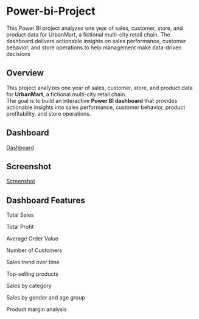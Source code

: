 # Power-bi-Project
This Power BI project analyzes one year of sales, customer, store, and product data for UrbanMart, a fictional multi-city retail chain. The dashboard delivers actionable insights on sales performance, customer behavior, and store operations to help management make data-driven decisions

## Overview
This project analyzes one year of sales, customer, store, and product data for **UrbanMart**, a fictional multi-city retail chain.  
The goal is to build an interactive **Power BI dashboard** that provides actionable insights into sales performance, customer behavior, product profitability, and store operations.

## Dashboard
<a href ="https://github.com/Siddaling1/Power-bi-Project/blob/main/Dashboard.png" >Dashboard</a>

## Screenshot
<a href="https://github.com/Siddaling1/Power-bi-Project/blob/main/Screenshot%20of%20Power%20Bi%20Dashboard.png">Screenshot</a>

## Dashboard Features
Total Sales

Total Profit

Average Order Value

Number of Customers

Sales trend over time

Top-selling products

Sales by category

Sales by gender and age group

Product margin analysis
